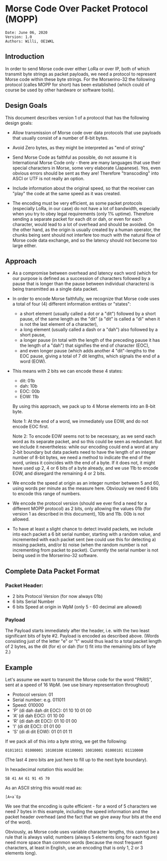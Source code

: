# Morse Code Over Packet Protocol (MOPP)

	Date: June 06, 2020
	Version: 1.0
	Authors: Willi, OE1WKL
	
## Introduction

In order to send Morse code over either LoRa or over IP, both of which transmit byte strings as packet payloads, we need a protocol to represent Morse code within these byte strings. For the Morserino-32 the following protocol (calles MOPP for short) has been established (which could of course be used by other hardware or software tools).

## Design Goals

This document describes version 1 of a protocol that has the following design goals:

* Allow transmission of Morse code over data protocols that use payloads that usually consist of a number of 8-bit bytes.

* Avoid Zero bytes, as they might be interpreted as "end of string"

* Send Morse Code as faithful as possible, do not assume it is International Morse Code only - there are many languages that use their special characters in Morse, some very elaborate (Japanese). Yes, even obvious errors should be sent as they are! Therefore "transcoding" into ASCI or UTF is not really an option.

* Include information about the original speed, so that the receiver can "play" the code at the same speed as it was created.

* The encoding must be very efficient, as some packet protocols (especially LoRa, in our case) do not have  a lot of bandwidth, especially when you try to obey legal requirements (only 1% uptime). Therefore sending a separate packet for each dit or dah, or even for each character, would lead to a lot of overhead and should be avoided. On the other hand, as the origin is usually created by a human operator, the chunks being sent should not interfere too much with the natural flow of Morse code data exchange, and so the latency should not become too large either.

## Approach

* As a compromise between overhead and latency each word (which for our purpose is defined as a succession of characters followed by a pause that is longer than the pause between individual characters) is being transmitted as a single data packet.

* In order to encode Morse faithfully, we recognize that Morse code uses a total of four (4) different information entities or "states":
  * a short element (usually called a dot or a "dit") followed by a short pause, of the same length as the "dit" (a "dit" is called a "di" when it is not the last element of a character),
  * a long element (usually called a dash or a "dah") also followed by a short pause,
  * a longer pause (in total with the length of the preceding pause it has the length of a "dah") that signifies the end of character (EOC),
  * and even longer pause (which adds another 4 "dit"-lengths to the EOC  pause, giving a total of 7 dit lengths, which signals the end of a word (EOW).

* This means with 2 bits we can encode these 4 states:
  - dit: 01b
  - dah: 10b
  - EOC: 00b
  - EOW: 11b

  By using this approach, we pack up to 4 Morse elements into an 8-bit byte.

  Note 1: At the end of a word, we immediately use EOW, and do not encode EOC first.

  Note 2: To encode EOW seems not to be necessary, as we send each word as its separate packet, and so this could be seen as redundant. But we include it nevertheless: while our encoding could end a word at any 2-bit boundary but data packets need to have the length of an integer number of 8-bit bytes, we need a method to indicate the end of the word, unless it coincides with the end of a byte. If it does not, it might have used up 2, 4 or 6 bits of a byte already, and we use 11b to encode EOW, and disregard the remaining 4 or 2 bits.

* We encode the speed at origin as an integer number between 5 and 60, using words per minute as the measure here. Obviously we need 6 bits to encode this range of numbers.

* We encode the protocol version (should we ever find a need for a different MOPP protocol) as 2 bits, only allowing the values 01b (for version 1 as described in this document), 10b and 11b. 00b is not allowed.

* To have at least a slight chance to detect invalid packets, we include into each packet  a 6 bit serial number, starting with a random value, and incremented with each packet sent (we could use this for detecting a) missing packets, and/or b) noise (when the random number is not incrementing from packet to packet). Currently the serial number is not being used in the Morserino-32 software.

## Complete Data Packet Format

### Packet Header:
  - 2 bits Protocol Version (for now always 01b)
  - 6 bits Serial Number
  - 6 bits Speed at origin in WpM (only 5 - 60 decimal are allowed)

### Payload
The Payload starts immediately after the header, i.e. with the two least significant bits of byte #2. Payload is encoded as described above. (Words consisting just of the letter "e" or "t" would thus lead to a total packet length of 2 bytes, as the dit (for e) or dah (for t) fit into the remaining bits of byte 2.)

## Example

Let's assume we want to transmit the Morse code for the word "PARIS", sent at a speed of 16 WpM. (we use binary representation throughout)

- Protocol version: 01
- Serial number: e.g. 011011
- Speed: 010000
- 'P' (di dah dah dit EOC): 01 10 10 01 00
- 'A' (di dah EOC): 01 10 00
- 'R' (di dah dit EOC): 01 10 01 00
- 'I' (di dit EOC): 01 01 00
- 'S' (di di dit EOW): 01 01 01 11

If we pack all of this into a byte string, we get the following:

`01011011 01000001 10100100 01100001 10010001 01000101 01110000`

(The last 4 zero bits are just here to fill up to the next byte boundary).

In hexadecimal notation this would be:

`5B 41 A4 61 91 45 70`

As an ASCII string this would read as:

```
[A¤a`Ep
```
We see that the encoding is quite efficient - for a word of 5  characters we need 7 bytes in this example, including the speed information and the packet header overhead (and the fact that we give away four bits at the end of the word).

Obviously, as Morse code uses variable character lengths, this cannot be  a rule that is always valid; numbers (always 5 elements long for each figure) need more space than common words (because the most frequent characters, at least in English, use an encoding that is only 1, 2 or 3 elements long).